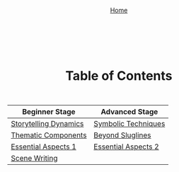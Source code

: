 <div align="right" style="display: flex; flex-wrap: wrap; justify-content: center; align-items: center; gap: 1em; margin: 4em 0;">

<a href="https://24blocks.openstorystudio.com/">Home</a>

<div align="center" style="display: flex; flex-wrap: wrap; justify-content: center; align-items: center; gap: 1em; margin: 4em 0;">

# Table of Contents

| Beginner Stage                                                                                     | Advanced Stage                                                                                                     |
|---------------------------------------------------------------------------------------------------|--------------------------------------------------------------------------------------------------------------------|
| [Storytelling Dynamics](https://github.com/BryanHarrisScripts/24-Blocks-OpenStorytelling/blob/main/Essentials/Storytelling%20Dynamics.md) | [Symbolic Techniques](https://github.com/BryanHarrisScripts/24-Blocks-OpenStorytelling/blob/main/Essentials/Symbolic%20Techniques.md) |
| [Thematic Components](https://github.com/BryanHarrisScripts/24-Blocks-OpenStorytelling/blob/main/Essentials/Thematic%20Components.md) | [Beyond Sluglines](https://github.com/BryanHarrisScripts/24-Blocks-OpenStorytelling/blob/main/Essentials/Beyond%20Sluglines.md) |
| [Essential Aspects 1](https://github.com/BryanHarrisScripts/24-Blocks-OpenStorytelling/blob/main/Essentials/Essential%20Aspects%201.md) | [Essential Aspects 2](https://github.com/BryanHarrisScripts/24-Blocks-OpenStorytelling/blob/main/Essentials/Essential%20Aspects%202.md) |
| [Scene Writing](https://github.com/BryanHarrisScripts/24-Blocks-OpenStorytelling/blob/main/Essentials/Scene%20Writing.md) |   |

---
